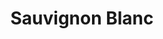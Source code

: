 ---
layout: wines
type: white
title: Sauvignon Blanc
image: white/sauvignonblanc.jpg
meta: Add info here
price: $25.00
---